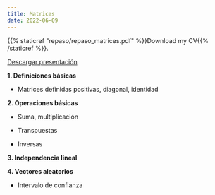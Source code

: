 ```yaml
---
title: Matrices
date: 2022-06-09
---
```

{{% staticref "repaso/repaso_matrices.pdf" %}}Download my CV{{% /staticref %}}.

[Descargar presentación](https://econometrics-bch.netlify.app/repaso/repaso_matrices.pdf)


**1. Definiciones básicas**

- Matrices definidas positivas, diagonal, identidad

**2. Operaciones básicas**

- Suma, multiplicación

- Transpuestas

- Inversas

**3. Independencia lineal**

**4. Vectores aleatorios**

- Intervalo de confianza 

